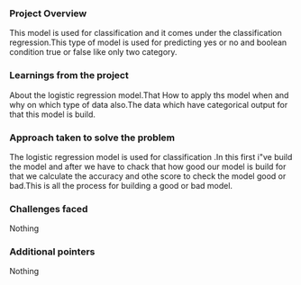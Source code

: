 ### Project Overview

 This model is used for classification and it comes under the classification regression.This type of model is used for predicting yes or no and boolean condition true or false like only two category.


### Learnings from the project

 About the logistic regression model.That How to apply ths model when and why on which type of data also.The  data which have categorical output for that this model is build.


### Approach taken to solve the problem

 The logistic regression model is used for classification .In this first i"ve build the model and after we have to chack that how good our model is build for that we calculate the accuracy and othe score to check the model good or bad.This is all the process for building a good or bad model.


### Challenges faced

 Nothing


### Additional pointers

 Nothing


